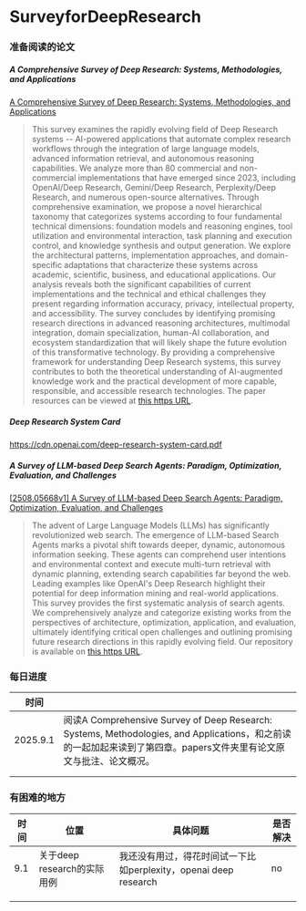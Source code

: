 # SurveyforDeepResearch
### 准备阅读的论文

##### A Comprehensive Survey of Deep Research: Systems, Methodologies, and Applications

[A Comprehensive Survey of Deep Research: Systems, Methodologies, and Applications](https://arxiv.org/pdf/2506.12594v1)

> This survey examines the rapidly evolving field of Deep Research systems -- AI-powered applications that automate complex research workflows through the integration of large language models, advanced information retrieval, and autonomous reasoning capabilities. We analyze more than 80 commercial and non-commercial implementations that have emerged since 2023, including OpenAI/Deep Research, Gemini/Deep Research, Perplexity/Deep Research, and numerous open-source alternatives. Through comprehensive examination, we propose a novel hierarchical taxonomy that categorizes systems according to four fundamental technical dimensions: foundation models and reasoning engines, tool utilization and environmental interaction, task planning and execution control, and knowledge synthesis and output generation. We explore the architectural patterns, implementation approaches, and domain-specific adaptations that characterize these systems across academic, scientific, business, and educational applications. Our analysis reveals both the significant capabilities of current implementations and the technical and ethical challenges they present regarding information accuracy, privacy, intellectual property, and accessibility. The survey concludes by identifying promising research directions in advanced reasoning architectures, multimodal integration, domain specialization, human-AI collaboration, and ecosystem standardization that will likely shape the future evolution of this transformative technology. By providing a comprehensive framework for understanding Deep Research systems, this survey contributes to both the theoretical understanding of AI-augmented knowledge work and the practical development of more capable, responsible, and accessible research technologies. The paper resources can be viewed at [this https URL](https://github.com/scienceaix/deepresearch).

##### Deep Research System Card 

https://cdn.openai.com/deep-research-system-card.pdf

##### A Survey of LLM-based Deep Search Agents: Paradigm, Optimization, Evaluation, and Challenges

[[2508.05668v1\] A Survey of LLM-based Deep Search Agents: Paradigm, Optimization, Evaluation, and Challenges](https://arxiv.org/abs/2508.05668v1)

> The advent of Large Language Models (LLMs) has significantly revolutionized web search. The emergence of LLM-based Search Agents marks a pivotal shift towards deeper, dynamic, autonomous information seeking. These agents can comprehend user intentions and environmental context and execute multi-turn retrieval with dynamic planning, extending search capabilities far beyond the web. Leading examples like OpenAI's Deep Research highlight their potential for deep information mining and real-world applications. This survey provides the first systematic analysis of search agents. We comprehensively analyze and categorize existing works from the perspectives of architecture, optimization, application, and evaluation, ultimately identifying critical open challenges and outlining promising future research directions in this rapidly evolving field. Our repository is available on [this https URL](https://github.com/YunjiaXi/Awesome-Search-Agent-Papers).



### 每日进度

| 时间     |                                                              |
| -------- | ------------------------------------------------------------ |
| 2025.9.1 | 阅读A Comprehensive Survey of Deep Research: Systems, Methodologies, and Applications，和之前读的一起加起来读到了第四章。papers文件夹里有论文原文与批注、论文概况。 |
|          |                                                              |
|          |                                                              |







### 有困难的地方

| 时间 | 位置                        | 具体问题                                                     | 是否解决 |
| ---- | --------------------------- | ------------------------------------------------------------ | -------- |
| 9.1  | 关于deep research的实际用例 | 我还没有用过，得花时间试一下比如perplexity，openai deep research | no       |
|      |                             |                                                              |          |
|      |                             |                                                              |          |
|      |                             |                                                              |          |













































